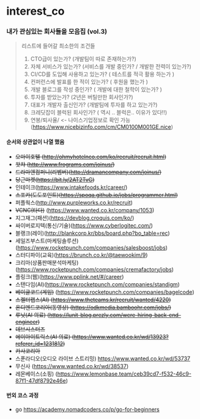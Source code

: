 
# interest_co
### 내가 관심있는 회사들을 모음집 (vol.3)

> 리스트에 들어갈 최소한의 조건들
> 1. CTO급이 있는가? (개발팀이 따로 존재하는가?)
> 2. 자체 서비스가 있는가? (서비스를 개발 중인가? / 개발한 전력이 있는가?)
> 3. CI/CD를 도입해 사용하고 있는가? ( 테스트를 적극 활용 하는가 )
> 4. 컨퍼런스에 발표를 한 적이 있는가? ( 후원을 했는가 )
> 5. 개발 블로그를 작성 중인가? ( 개발에 대한 철학이 있는가? )
> 6. 투자를 받았는가? (2년은 버틸만한 회사인가?)
> 7. 대표가 개발자 출신인가? (개발팀에 투자를 하고 있는가?)
> 8. 크레딧잡이 블럭된 회사인가? ( 역시 .. 블럭은.. 이유가 있다!!) 
> 9. 연봉/퇴사율/ <- 나이스기업정보로 확인 가능  (https://www.nicebizinfo.com/cm/CM0100M001GE.nice)

#### 순서와 상관없이 나열 했음

 - <del>오마이호텔 (http://ohmyhotelnco.com/ko/recruit/recruit.html)</del>
 - <del>왓챠 (http://www.frograms.com/joinus/)</del>
 - <del>드라마앤컴퍼니(리벰버)(http://dramancompany.com/joinus/)</del>
 - <del>당근마켓(https://bit.ly/2AT2TvG) </del>
 - 인테이크(https://www.intakefoods.kr/career/)
 - <del>스포카(도도포인트)(https://spoqa.github.io/jobs/programmer.html)</del>
 - 퍼플웍스(http://www.purpleworks.co.kr/recruit) 
 - <del>VCNC(타다)</del> (https://www.wanted.co.kr/company/1053) 
 - 지그재그(패션)(https://devblog.croquis.com/ko/)
 - 싸이버로지텍(통신/기술)(https://www.cyberlogitec.com/)
 - 블랭크(레이)(http://blankcorp.kr/bbs/board.php?bo_table=rec)
 - 세일즈부스트(마케팅솔루션)(https://www.rocketpunch.com/companies/salesboost/jobs)
 - 스터디파이(교육)(https://brunch.co.kr/@taewookim/9)
 - 크리마(상품판매분석마케팅)(https://www.rocketpunch.com/companies/cremafactory/jobs)
 - 플링크(웹)(https://www.pplink.net/#/career)
 - 스탠다임(AI)(https://www.rocketpunch.com/companies/standigm)
 - <del>베이글코드(게임)</del> (https://www.rocketpunch.com/companies/bagelcode)
 - <del>스켈터랩스(AI) (https://www.theteams.kr/recruit/wanted/4220)</del>
 - <del>온디멘드코리아(동영상) (https://odkmedia.bamboohr.com/jobs/)</del>
 - <del>루닛(AI 의료) (https://lunit-blog.prezly.com/were-hiring-back-end-engineer)</del>
 - <del>데브시스터즈</del>
 - <del>에이아이트릭스(AI 의료) (https://www.wanted.co.kr/wd/13923?referer_id=1231812)</del>
 - <del>카사코리아</del>
 - 스푼라디오(오디오 라이브 스트리밍) https://www.wanted.co.kr/wd/53737
 - 무신사 (https://www.wanted.co.kr/wd/38537)
 - 레몬베이스(소핑) (https://www.lemonbase.team/ceb39cd7-f532-46c9-87f1-47df8792e46e)
 
 

#### 번외 코스 과정
- go https://academy.nomadcoders.co/p/go-for-beginners

